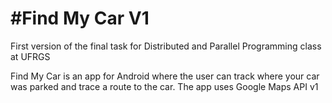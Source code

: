 #Find My Car V1
===============

First version of the final task for Distributed and Parallel Programming class at UFRGS

Find My Car is an app for Android where the user can track where your car was parked and trace a route to the car.
The app uses Google Maps API v1
